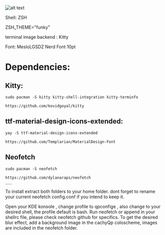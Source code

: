 ![alt text](https://i.imgur.com/iYY1LrX.png)
 
 Shell: ZSH

 ZSH_THEME="funky"
 
 terminal image backend : Kitty
 
 Font: MesloLGSDZ Nerd Font 10pt

# Dependencies:

## Kitty:

    sudo pacman -S kitty kitty-shell-integration kitty-terminfo

    https://github.com/kovidgoyal/kitty

## ttf-material-design-icons-extended:

    yay -S ttf-material-design-icons-extended

    https://github.com/Templarian/MaterialDesign-Font

## Neofetch

    sudo pacman -S neofetch

    https://github.com/dylanaraps/neofetch
    ___

To install extract both folders to your home folder.
dont forget to rename your current neofetch config.conf if you intend to keep it.

Open your KDE konsole , change profile to qpconfige , also change to your desired shell, the profile default is bash.
Run neofetch or append in your shellrc file, please check neofetch github for specifics.
To get the desired blur effect, add a background image in the cachyQp coloscheme, images are included in the neofetch folder.
